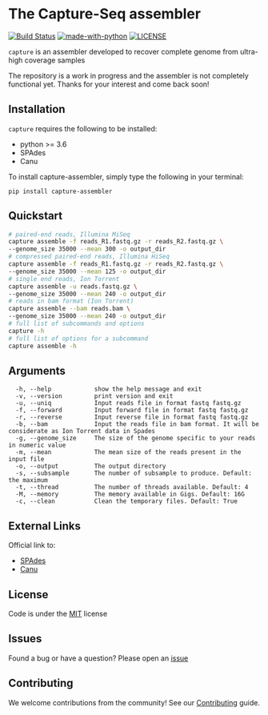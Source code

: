 # The Capture-Seq assembler

[![Build Status](https://travis-ci.org/SGBC/capture.svg?branch=master)](https://travis-ci.org/SGBC/capture)
[![made-with-python](https://img.shields.io/badge/made%20with-python3-blue.svg)](https://www.python.org/)
[![LICENSE](https://img.shields.io/badge/license-MIT-lightgrey.svg)](https://github.com/SGBC/capture)

`capture` is an assembler developed to recover complete genome from ultra-high coverage samples

The repository is a work in progress and the assembler is not completely functional yet.
Thanks for your interest and come back soon!

## Installation

`capture` requires the following to be installed:

* python >= 3.6
* SPAdes
* Canu

To install capture-assembler, simply type the following in your terminal:

    pip install capture-assembler
    

## Quickstart

```bash
# paired-end reads, Illumina MiSeq
capture assemble -f reads_R1.fastq.gz -r reads_R2.fastq.gz \
--genome_size 35000 --mean 300 -o output_dir
# compressed paired-end reads, Illumina HiSeq
capture assemble -f reads_R1.fastq.gz -r reads_R2.fastq.gz \
--genome_size 35000 --mean 125 -o output_dir
# single end reads, Ion Torrent
capture assemble -u reads.fastq.gz \
--genome_size 35000 --mean 240 -o output_dir
# reads in bam format (Ion Torrent)
capture assemble --bam reads.bam \
--genome_size 35000 --mean 240 -o output_dir
# full list of subcommands and options
capture -h
# full list of options for a subcommand
capture assemble -h
```
## Arguments

```
  -h, --help            show the help message and exit
  -v, --version         print version and exit
  -u, --uniq            Input reads file in format fastq fastq.gz
  -f, --forward         Input forward file in format fastq fastq.gz
  -r, --reverse         Input reverse file in format fastq fastq.gz
  -b, --bam             Input the reads file in bam format. It will be considerate as Ion Torrent data in Spades
  -g, --genome_size     The size of the genome specific to your reads in numeric value
  -m, --mean            The mean size of the reads present in the input file
  -o, --output          The output directory
  -s, --subsample       The number of subsample to produce. Default: the maximum
  -t, --thread          The number of threads available. Default: 4
  -M, --memory          The memory available in Gigs. Default: 16G
  -c, --clean           Clean the temporary files. Default: True

```


## External Links

Official link to:

* [SPAdes](http://cab.spbu.ru/software/spades/)
* [Canu](http://canu.readthedocs.io/en/latest/)

## License

Code is under the [MIT](LICENSE) license

## Issues

Found a bug or have a question? Please open an [issue](https://github.com/SGBC/capture/issues)

## Contributing

We welcome contributions from the community! See our [Contributing](CONTRIBUTING.md) guide.
